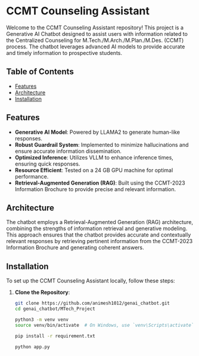 # CCMT Counseling Assistant

Welcome to the CCMT Counseling Assistant repository! This project is a Generative AI Chatbot designed to assist users with information related to the Centralized Counseling for M.Tech./M.Arch./M.Plan./M.Des. (CCMT) process. The chatbot leverages advanced AI models to provide accurate and timely information to prospective students.

## Table of Contents

- [Features](#features)
- [Architecture](#architecture)
- [Installation](#installation)

## Features

- **Generative AI Model**: Powered by LLAMA2 to generate human-like responses.
- **Robust Guardrail System**: Implemented to minimize hallucinations and ensure accurate information dissemination.
- **Optimized Inference**: Utilizes VLLM to enhance inference times, ensuring quick responses.
- **Resource Efficient**: Tested on a 24 GB GPU machine for optimal performance.
- **Retrieval-Augmented Generation (RAG)**: Built using the CCMT-2023 Information Brochure to provide precise and relevant information.

## Architecture

The chatbot employs a Retrieval-Augmented Generation (RAG) architecture, combining the strengths of information retrieval and generative modeling. This approach ensures that the chatbot provides accurate and contextually relevant responses by retrieving pertinent information from the CCMT-2023 Information Brochure and generating coherent answers.

## Installation

To set up the CCMT Counseling Assistant locally, follow these steps:

1. **Clone the Repository**:

   ```bash
   git clone https://github.com/animesh1012/genai_chatbot.git
   cd genai_chatbot/MTech_Project

   python3 -m venv venv
   source venv/bin/activate  # On Windows, use `venv\Scripts\activate`

   pip install -r requirement.txt

   python app.py
